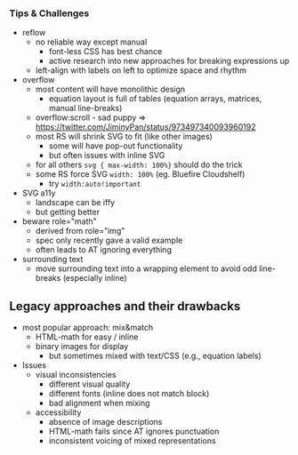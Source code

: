 
### Tips & Challenges

* reflow
  * no reliable way except manual
    * font-less CSS has best chance
    * active research into new approaches for breaking expressions up
  * left-align with labels on left to optimize space and rhythm
* overflow
  * most content will have monolithic design
    * equation layout is full of tables (equation arrays, matrices, manual line-breaks)
  * overflow:scroll - sad puppy => https://twitter.com/JiminyPan/status/973497340093960192
  * most RS will shrink SVG to fit (like other images)
    * some will have pop-out functionality
    * but often issues with inline SVG
  * for all others `svg { max-width: 100%}` should do the trick
  * some RS force SVG `width: 100%` (eg. Bluefire Cloudshelf)
    * try `width:auto!important`
* SVG a11y
  * landscape can be iffy
  * but getting better
* beware role="math"
  * derived from role="img"
  * spec only recently gave a valid example
  * often leads to AT ignoring everything
* surrounding text
  * move surrounding text into a wrapping element to avoid odd line-breaks (especially inline)


## Legacy approaches and their drawbacks

* most popular approach: mix&match
  * HTML-math for easy / inline
  * binary images for display
    * but sometimes mixed with text/CSS (e.g., equation labels)
* Issues
  * visual inconsistencies
    * different visual quality
    * different fonts (inline does not match block)
    * bad alignment when mixing
  * accessibility
    * absence of image descriptions
    * HTML-math fails since AT ignores punctuation
    * inconsistent voicing of mixed representations



